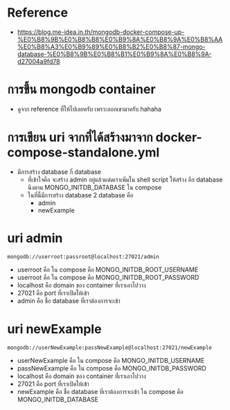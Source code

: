 # Reference
- https://blog.me-idea.in.th/mongodb-docker-compose-up-%E0%B8%9B%E0%B8%B8%E0%B9%8A%E0%B8%9A%E0%B8%AA%E0%B8%A3%E0%B9%89%E0%B8%B2%E0%B8%87-mongo-database-%E0%B8%9B%E0%B8%B1%E0%B9%8A%E0%B8%9A-d27004a9fd78

# การขึ้น mongodb container
-  ดูจาก reference ที่ให้ไปเลยครับ เพราะลอกเขามาครับ hahaha

# การเขียน uri จากที่ได้สร้างมาจาก docker-compose-standalone.yml
- มีการสร้าง database กี่ database
    - ที่เข้าใจคือ จะสร้าง admin อยู่แล้วแต่ดเราเพิ่มใน shell script ให้สร้าง อีก database นึงตาม MONGO_INITDB_DATABASE ใน compose
    - ในที่นี้มีการสร้าง database 2 database คือ
        - admin
        - newExample

# uri admin 
    
    mongodb://userroot:passroot@localhost:27021/admin
    
  - userroot    คือ ใน compose คือ MONGO_INITDB_ROOT_USERNAME
  - userroot    คือ ใน compose คือ MONGO_INITDB_ROOT_PASSWORD
  - localhost   คือ domain ของ container ที่เราเอาไปวาง
  - 27021       คือ port ที่เราเปิดให้เข้า 
  - admin       คือ ชื่อ database ที่เราต้องการจะเข้า

# uri newExample
    
    mongodb://userNewExample:passNewExample@localhost:27021/newExample
    
  - userNewExample    คือ ใน compose คือ MONGO_INITDB_USERNAME
  - passNewExample    คือ ใน compose คือ MONGO_INITDB_PASSWORD
  - localhost         คือ domain ของ container ที่เราเอาไปวาง
  - 27021             คือ port ที่เราเปิดให้เข้า 
  - newExample        คือ ชื่อ database ที่เราต้องการจะเข้า ใน compose คือ MONGO_INITDB_DATABASE